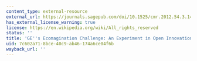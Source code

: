 ```yaml
---
content_type: external-resource
external_url: https://journals.sagepub.com/doi/10.1525/cmr.2012.54.3.140
has_external_license_warning: true
license: https://en.wikipedia.org/wiki/All_rights_reserved
status: ''
title: 'GE''s Ecomagination Challenge: An Experiment in Open Innovation'
uid: 7c602a71-8bce-40c9-ab46-174a6ce04f6b
wayback_url: ''
---
```

